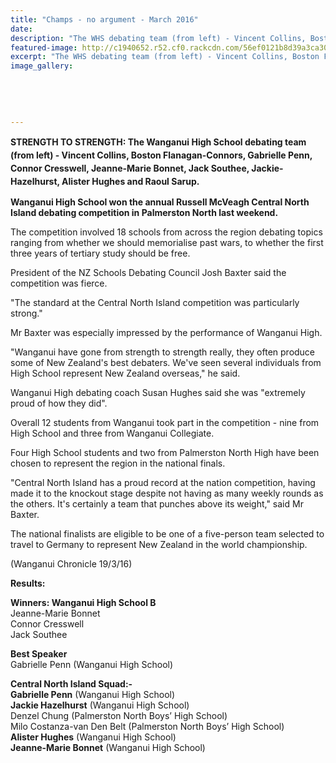 ```yaml
---
title: "Champs - no argument - March 2016"
date: 
description: "The WHS debating team (from left) - Vincent Collins, Boston Flanagan-Connors, Gabrielle Penn, Connor Cresswell, Jeanne-Marie Bonnet, Jack Southee, Jackie-Hazelhurst, Alister Hughes and Raoul Sarup."
featured-image: http://c1940652.r52.cf0.rackcdn.com/56ef0121b8d39a3ca3002577/Debating-team-won-Russell-McVeagh-comp-March-2016.jpg
excerpt: "The WHS debating team (from left) - Vincent Collins, Boston Flanagan-Connors, Gabrielle Penn, Connor Cresswell, Jeanne-Marie Bonnet, Jack Southee, Jackie-Hazelhurst, Alister Hughes and Raoul Sarup."
image_gallery:
    
    
    
    
    
---
```


<p><strong style="line-height: 1.5;">STRENGTH TO STRENGTH: The Wanganui High School debating team (from left) - Vincent Collins, Boston Flanagan-Connors, Gabrielle Penn, Connor Cresswell, Jeanne-Marie Bonnet, Jack Southee, Jackie-Hazelhurst, Alister Hughes and Raoul Sarup.</strong></p>
<p><strong>Wanganui High School won the annual Russell McVeagh Central North Island debating competition in Palmerston North last weekend.</strong></p>
<p>The competition involved 18 schools from across the region debating topics ranging from whether we should memorialise past wars, to whether the first three years of tertiary study should be free.</p>
<p>President of the NZ Schools Debating Council Josh Baxter said the competition was fierce.</p>
<p>"The standard at the Central North Island competition was particularly strong."</p>
<p>Mr Baxter was especially impressed by the performance of Wanganui High.</p>
<p>"Wanganui have gone from strength to strength really, they often produce some of New Zealand's best debaters. We've seen several individuals from High School represent New Zealand overseas," he said.</p>
<p>Wanganui High debating coach Susan Hughes said she was "extremely proud of how they did".</p>
<p>Overall 12 students from Wanganui took part in the competition - nine from High School and three from Wanganui Collegiate.</p>
<p>Four High School students and two from Palmerston North High have been chosen to represent the region in the national finals.</p>
<p>"Central North Island has a proud record at the nation competition, having made it to the knockout stage despite not having as many weekly rounds as the others. It's certainly a team that punches above its weight," said Mr Baxter.</p>
<p>The national finalists are eligible to be one of a five-person team selected to travel to Germany to represent New Zealand in the world championship.</p>
<p>(Wanganui Chronicle 19/3/16)</p>
<p><strong>Results:</strong></p>
<p><strong>Winners: Wanganui High School B<br /></strong>Jeanne-Marie Bonnet<br />Connor Cresswell<br />Jack Southee</p>
<p><strong>Best Speaker<br /></strong>Gabrielle Penn (Wanganui High School)</p>
<p><strong>Central North Island Squad:-<br /></strong><strong>Gabrielle Penn</strong>&nbsp;(Wanganui High School)<br /><strong>Jackie Hazelhurst</strong>&nbsp;(Wanganui High School)<br />Denzel Chung (Palmerston North Boys&rsquo; High School)<br />Milo Costanza-van Den Belt (Palmerston North Boys&rsquo; High School)<br /><strong>Alister Hughes</strong>&nbsp;(Wanganui High School)<br /><strong>Jeanne-Marie Bonnet</strong>&nbsp;(Wanganui High School)</p>

